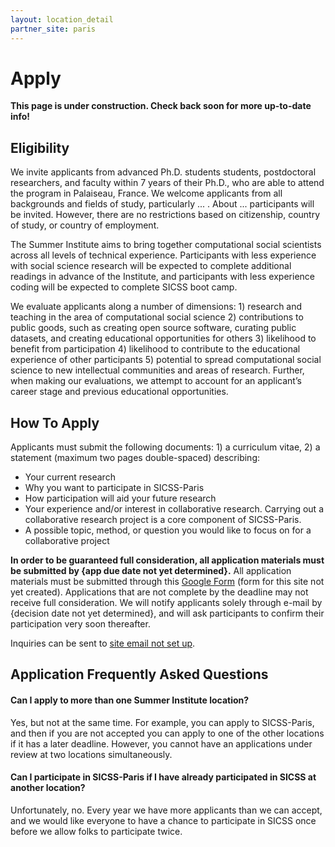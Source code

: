 ```yaml
---
layout: location_detail
partner_site: paris
---
```


[//]: # (Update the following info to match your location!)

# Apply

**This page is under construction. Check back soon for more up-to-date info!**

## Eligibility

We invite applicants from advanced Ph.D. students students, postdoctoral researchers, and faculty within 7 years of their Ph.D., who are able to attend the program in Palaiseau, France. We welcome applicants from all backgrounds and fields of study, particularly ... . About ... participants will be invited. However, there are no restrictions based on citizenship, country of study, or country of employment. 

The Summer Institute aims to bring together computational social scientists across all levels of technical experience. Participants with less experience with social science research will be expected to complete additional readings in advance of the Institute, and participants with less experience coding will be expected to complete SICSS boot camp.

We evaluate applicants along a number of dimensions: 1) research and teaching in the area of computational social science 2) contributions to public goods, such as creating open source software, curating public datasets, and creating educational opportunities for others 3) likelihood to benefit from participation 4) likelihood to contribute to the educational experience of other participants 5) potential to spread computational social science to new intellectual communities and areas of research. Further, when making our evaluations, we attempt to account for an applicant’s career stage and previous educational opportunities.

## How To Apply

Applicants must submit the following documents: 1) a curriculum vitae, 2) a statement (maximum two pages double-spaced) describing: 

- Your current research
- Why you want to participate in SICSS-Paris
- How participation will aid your future research
- Your experience and/or interest in collaborative research. Carrying out a collaborative research project is a core component of SICSS-Paris.
- A possible topic, method, or question you would like to focus on for a collaborative project

**In order to be guaranteed full consideration, all application materials must be submitted by {app due date not yet determined}.** All application materials must be submitted through this [Google Form](https://www.google.com) (form for this site not yet created). Applications that are not complete by the deadline may not receive full consideration. We will notify applicants solely through e-mail by {decision date not yet determined}, and will ask participants to confirm their participation very soon thereafter.

Inquiries can be sent to [site email not set up](email@goes.here).

## Application Frequently Asked Questions

#### Can I apply to more than one Summer Institute location?

Yes, but not at the same time. For example, you can apply to SICSS-Paris, and then if you are not accepted you can apply to one of the other locations if it has a later deadline. However, you cannot have an applications under review at two locations simultaneously.

#### Can I participate in SICSS-Paris if I have already participated in SICSS at another location?

Unfortunately, no. Every year we have more applicants than we can accept, and we would like everyone to have a chance to participate in SICSS once before we allow folks to participate twice.
